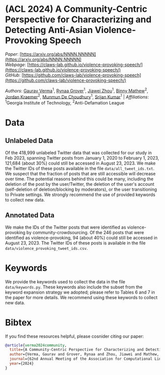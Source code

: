 # (ACL 2024) A Community-Centric Perspective for Characterizing and Detecting Anti-Asian Violence-Provoking Speech 
*Paper*: [https://arxiv.org/abs/NNNN.NNNNN](https://arxiv.org/abs/NNNN.NNNNN)  
*Webpage*: [https://claws-lab.github.io/violence-provoking-speech/](https://claws-lab.github.io/violence-provoking-speech/)  
*GitHub*: [https://github.com/claws-lab/violence-provoking-speech](https://github.com/claws-lab/violence-provoking-speech/)   

*Authors*:
[Gaurav Verma](https://gaurav22verma.github.io/)<sup>1</sup>, 
[Rynaa Grover](https://www.linkedin.com/in/rynaagrover/)<sup>1</sup>, 
[Jiawei Zhou](https://jiaweizhou.me/)<sup>1</sup>, 
[Binny Mathew](https://binny-mathew.github.io/)<sup>2</sup>,
[Jordan Kraemer](https://www.linkedin.com/in/jordankraemer/)<sup>2</sup>,
[Munmun De Choudhury](http://www.munmund.net/)<sup>1</sup>,
[Srijan Kumar](https://faculty.cc.gatech.edu/~srijan/)<sup>1</sup> | *Affiliations*: <sup>1</sup>Georgia Institute of Technology, <sup>2</sup>Anti-Defamation League

# Data

## Unlabeled Data
Of the 418,999 unlabeled Twitter data that was collected for our study in Feb 2023, spanning Twitter posts from January 1, 2020 to February 1, 2023, 121,684 (about 30%) could still be accessed in August 23, 2023. We make the Twitter IDs of these posts available in the file `data/all_tweet_ids.txt`. We suspect that the fraction of posts that are still accessible will decrease over time. The potential reasons behind this could be many, including the deletion of the post by the user/Twitter, the deletion of the user's account (self-deletion of deletion/blocking by moderators), or the user transitioning to Private settings. We strongly recommend the use of provided keywords to collect new data.

## Annotated Data
We make the IDs of the Twitter posts that were identified as violence-provoking by community-crowdsourcing. Of the 246 posts that were identified as violence-provoking, 94 (about 40%) could still be accessed in August 23, 2023. The Twitter IDs of these posts is available in the file `data/violence_provoking_tweet_ids.csv`.

# Keywords
We provide the keywords used to collect the data in the file `data/keywords.py`. These keywords also include the subset from the keyword expansion strategy we adopted; please refer to Tables 6 and 7 in the paper for more details. We recommend using these keywords to collect new data.

# Bibtex
If you find these resources helpful, please cosnider citing our paper:
```bibtex
@article{verma2024community,
  title={A Community-Centric Perspective for Characterizing and Detecting Anti-Asian Violence-Provoking Speech},
  author={Verma, Gaurav and Grover, Rynaa and Zhou, Jiawei and Mathew, Binny and Kraemer, Jordan and De Choudhury, Munmun and Kumar, Srijan},
  journal={62nd Annual Meeting of the Association for Computational Linguistics (ACL)},
  year={2024}
}
```